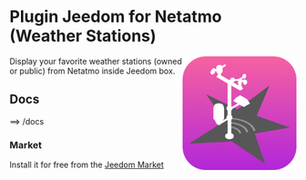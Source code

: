 # Plugin Jeedom for Netatmo (Weather Stations)
<img src="plugin_info/netatmoPublicData_icon.svg" align="right" width="200">
Display your favorite weather stations (owned or public) from Netatmo inside Jeedom box. 

## Docs
==> /docs

### Market

Install it for free from the [Jeedom Market](https://market.jeedom.com/index.php?v=d&p=market_display&id=4008)
